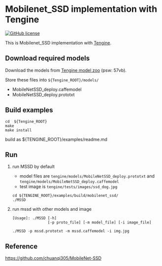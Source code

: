 # Mobilenet_SSD implementation with Tengine

[![GitHub license](http://OAID.github.io/pics/apache_2.0.svg)](./LICENSE)

This is Mobilenet_SSD implementation with [Tengine](https://github.com/OAID/Tengine).


## Download required models
Download the models from [Tengine model zoo](https://pan.baidu.com/s/1LXZ8vOdyOo50IXS0CUPp8g) (psw: 57vb).

Store these files into `${Tengine_ROOT}/models/`
- MobileNetSSD_deploy.caffemodel
- MobileNetSSD_deploy.prototxt


## Build examples
```
cd  ${Tengine_ROOT}
make
make install
```
build as ${TENGINE_ROOT}/examples/readme.md

## Run

1. run MSSD by default
    - model files are `tengine/models/MobileNetSSD_deploy.prototxt` and `tengine/models/MobileNetSSD_deploy.caffemodel`
    - test image is `tengine/tests/images/ssd_dog.jpg`
    ```
    cd ${TENGINE_ROOT}/examples/build/mobilenet_ssd/
    ./MSSD
    ``````

2. run mssd with other models and image
    ```
    [Usage]: ./MSSD [-h]
                    [-p proto_file] [-m model_file] [-i image_file]

    ./MSSD -p mssd.prototxt -m mssd.caffemodel -i img.jpg
    ```

## Reference
https://github.com/chuanqi305/MobileNet-SSD

